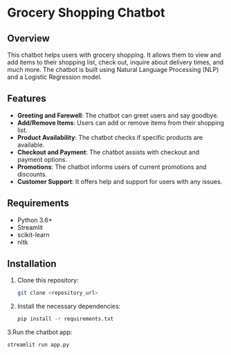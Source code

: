 # Grocery Shopping Chatbot

## Overview
This chatbot helps users with grocery shopping. It allows them to view and add items to their shopping list, check out, inquire about delivery times, and much more. The chatbot is built using Natural Language Processing (NLP) and a Logistic Regression model.

## Features
- **Greeting and Farewell**: The chatbot can greet users and say goodbye.
- **Add/Remove Items**: Users can add or remove items from their shopping list.
- **Product Availability**: The chatbot checks if specific products are available.
- **Checkout and Payment**: The chatbot assists with checkout and payment options.
- **Promotions**: The chatbot informs users of current promotions and discounts.
- **Customer Support**: It offers help and support for users with any issues.

## Requirements
- Python 3.6+
- Streamlit
- scikit-learn
- nltk

## Installation

1. Clone this repository:
   ```bash
   git clone <repository_url>
2. Install the necessary dependencies:
    ```bash
    pip install -r requirements.txt
3.Run the chatbot app:
   ```bash
   streamlit run app.py




